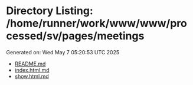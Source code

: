 # Directory Listing: /home/runner/work/www/www/processed/sv/pages/meetings
Generated on: Wed May  7 05:20:53 UTC 2025

- [README.md](README.md)
- [index.html.md](index.html.md)
- [show.html.md](show.html.md)
